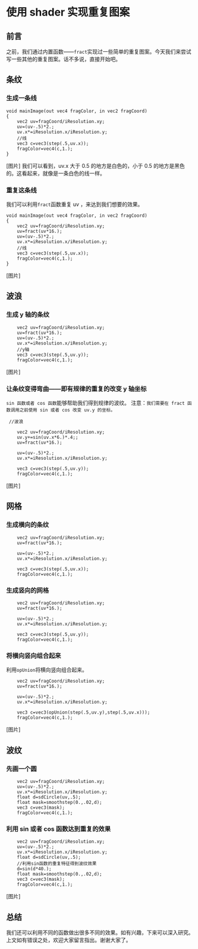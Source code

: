 # 使用 shader 实现重复图案

## 前言

之前，我们通过内置函数——`fract`实现过一些简单的重复图案。今天我们来尝试写一些其他的重复图案。话不多说，直接开始吧。

## 条纹

### 生成一条线

```
void mainImage(out vec4 fragColor, in vec2 fragCoord)
{
	vec2 uv=fragCoord/iResolution.xy;
    uv=(uv-.5)*2.;
    uv.x*=iResolution.x/iResolution.y;
    //线
    vec3 c=vec3(step(.5,uv.x));
    fragColor=vec4(c,1.);
}
```

[图片]
我们可以看到，uv.x 大于 0.5 的地方是白色的，小于 0.5 的地方是黑色的。这看起来，就像是一条白色的线一样。

### 重复这条线

我们可以利用`fract`函数重复 uv ，来达到我们想要的效果。

```
void mainImage(out vec4 fragColor, in vec2 fragCoord)
{
	vec2 uv=fragCoord/iResolution.xy;
    uv=fract(uv*16.);
    uv=(uv-.5)*2.;
    uv.x*=iResolution.x/iResolution.y;
    //线
    vec3 c=vec3(step(.5,uv.x));
    fragColor=vec4(c,1.);
}

```

[图片]

## 波浪

### 生成 y 轴的条纹

```
    vec2 uv=fragCoord/iResolution.xy;
    uv=fract(uv*16.);
    uv=(uv-.5)*2.;
    uv.x*=iResolution.x/iResolution.y;
    //y轴
    vec3 c=vec3(step(.5,uv.y));
    fragColor=vec4(c,1.);
```

[图片]

### 让条纹变得弯曲——即有规律的重复的改变 y 轴坐标

`sin 函数或者 cos 函数`能够帮助我们得到规律的波纹。
注意：`我们需要在 fract 函数调用之前使用 sin 或者 cos 改变 uv.y 的坐标。`

```
 //波浪

    vec2 uv=fragCoord/iResolution.xy;
    uv.y+=sin(uv.x*6.)*.4;;
    uv=fract(uv*16.);

    uv=(uv-.5)*2.;
    uv.x*=iResolution.x/iResolution.y;

    vec3 c=vec3(step(.5,uv.y));
    fragColor=vec4(c,1.);

```

[图片]

## 网格

### 生成横向的条纹

```
    vec2 uv=fragCoord/iResolution.xy;
    uv=fract(uv*16.);

    uv=(uv-.5)*2.;
    uv.x*=iResolution.x/iResolution.y;

    vec3 c=vec3(step(.5,uv.x));
    fragColor=vec4(c,1.);

```

### 生成竖向的网格

```
    vec2 uv=fragCoord/iResolution.xy;
    uv=fract(uv*16.);

    uv=(uv-.5)*2.;
    uv.x*=iResolution.x/iResolution.y;

    vec3 c=vec3(step(.5,uv.y));
    fragColor=vec4(c,1.);

```

### 将横向竖向组合起来

利用`opUnion`将横向竖向组合起来。

```
    vec2 uv=fragCoord/iResolution.xy;
    uv=fract(uv*16.);

    uv=(uv-.5)*2.;
    uv.x*=iResolution.x/iResolution.y;

    vec3 c=vec3(opUnion(step(.5,uv.y),step(.5,uv.x)));
    fragColor=vec4(c,1.);

```

[图片]

## 波纹

### 先画一个圆

```
    vec2 uv=fragCoord/iResolution.xy;
    uv=(uv-.5)*2.;
    uv.x*=iResolution.x/iResolution.y;
    float d=sdCircle(uv,.5);
    float mask=smoothstep(0.,.02,d);
    vec3 c=vec3(mask);
    fragColor=vec4(c,1.);

```

### 利用 sin 或者 cos 函数达到重复的效果

```
    vec2 uv=fragCoord/iResolution.xy;
    uv=(uv-.5)*2.;
    uv.x*=iResolution.x/iResolution.y;
    float d=sdCircle(uv,.5);
    //利用sin函数的重复特征得到波纹效果
    d=sin(d*40.);
    float mask=smoothstep(0.,.02,d);
    vec3 c=vec3(mask);
    fragColor=vec4(c,1.);

```

[图片]

## 总结

我们还可以利用不同的函数做出很多不同的效果。如有兴趣，下来可以深入研究。上文如有错误之处，欢迎大家留言指出。谢谢大家了。
